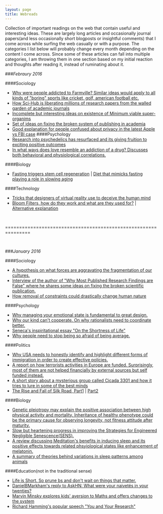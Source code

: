 ```yaml
---
layout: page
title: Webreads
---
```



Collection of important readings on the web that contain useful and interesting ideas. These are largely long articles and occasionally journal papers(and less occasionally short blogposts or insightful comments) that I come across while surfing the web casually or with a purpose. The categories I list below will probably change every month depending on the content I come across. Since some of these articles can fall into multiple categories, I am throwing them in one section based on my initial reaction and thoughts after reading it, instead of ruminating about it.


###<em>Febraury 2016</em>

####Sociology
  * [Why were people addicted to Farmville? Similar ideas would apply to all kinds of "boring" sports like cricket, golf, american football etc.](http://www.businessinsider.com/the-cleverest-explanation-as-to-why-zynga-is-a-multi-billion-company-you-will-ever-read-2010-4?IR=T)
  * [How Sci-Hub is liberating millions of research papers from the walled garden of academic journals](http://bigthink.com/neurobonkers/a-pirate-bay-for-science)
  * [Incomplete but interesting ideas on existence of Minimum viable super-organims](http://www.ribbonfarm.com/2016/02/11/minimum-viable-superorganism/)
  * [Set of ideas on fixing the broken system of publishing in academia](http://bjoern.brembs.net/2015/09/many-symptoms-one-disease/)
  * [Good explanation for people confused about privacy in the latest Apple vs FBI case](https://danielmiessler.com/blog/my-response-to-sam-harris-on-the-apple-encryption-debate/?fb_ref=392e785b2759474cbea33cc492bed0d2-Twitter)
####Psychology
  * [Research into psychedelics has resurfaced and its giving fruition to exciting positive outcomes](http://www.newyorker.com/magazine/2015/02/09/trip-treatment)
  * [In what ways does love resemble an addiction of a drug? Discusses both behavioral and physiological correlations.](http://nautil.us/issue/33/attraction/love-is-like-cocaine) 
  
####Biology
  * [Fasting triggers stem cell regeneration](https://news.usc.edu/63669/fasting-triggers-stem-cell-regeneration-of-damaged-old-immune-system/) |  [Diet that mimicks fasting playing a role in slowing aging](https://news.usc.edu/82959/diet-that-mimics-fasting-appears-to-slow-aging/)
  
####Technology
  * [Tricks that designers of virtual reality use to deceive the human mind](http://nautil.us/issue/32/space/these-tricks-make-virtual-reality-feel-real)  
  * [Bloom Filters, how do they work and what are they used for?](https://www.jasondavies.com/bloomfilter/) | [Alternative explanation](http://billmill.org/bloomfilter-tutorial/)

<br />

===============================================================

<br />

###<em>January 2016</em>

####Sociology
  * [A hypothesis on what forces are aggravating the fragmentation of our cultures.](http://paulgraham.com/re.html)
  * [Interview of the author of "Why Most Published Research Findings are False" where he shares some ideas on fixing the broken scientific publication.](http://www.vox.com/2015/2/16/8034143/john-ioannidis-interview)
  * [How removal of constraints could drastically change human nature](http://kajsotala.fi/2012/10/technology-will-destroy-human-nature/)

####Psychology
  * [Why managing your emotional state is fundamental to great design.](http://deep.design/design-like-an-astronaut/)
  * [Why our kind can't cooperate. On why rationalists need to coordinate better.](http://lesswrong.com/lw/3h/why_our_kind_cant_cooperate/)
  * [Seneca's inspiritational essay "On the Shortness of Life"](http://www.edbatista.com/files/2013/Seneca-On-the-Shortness-of-Life-Excerpts.pdf)
  * [Why people need to stop being so afraid of being average.](http://markmanson.net/being-average)

####Politics
  * [Why USA needs to honestly identify and highlight different forms of immigration in order to create effective policies.](http://www.theatlantic.com/politics/archive/2015/12/refugees/419976/)
  * [A report on how terrorists activities in Europe are funded. Surprisingly, most of them are not helped financially by external sources but self funded instead.](http://www.ffi.no/no/Rapporter/14-02234.pdf)
  * [A short story about a mysterious group called Cicada 3301 and how it tries to lure in some of the best minds](http://www.rollingstone.com/culture/features/cicada-solving-the-webs-deepest-mystery-20150115)
  * [The Rise and Fall of Silk Road, Part1](http://www.wired.com/2015/04/silk-road-1/) | [Part2](http://www.wired.com/2015/05/silk-road-2/)
  
####Biology
  * [Genetic pleiotropy may explain the positive association between high physical activity and mortality. Inheritance of healthy phenotype could be the primary cause for observing longevity, not fitness attitude after maturity.](http://www.nature.com/articles/srep18259)
  * [Slow but heartening progress in improving the Strategies for Engineered Negligible Senescence(SENS).](https://www.fightaging.org/archives/2015/12/a-look-back-at-2015-in-longevity-science.php)
  * [A review discussing Meditation's benefits in inducing sleep and its positive effects towards related phsyiological states like enhancement of melatonin.](https://www.ncbi.nlm.nih.gov/pmc/articles/PMC3328970/)
  * [A summary of theories behind variations in sleep patterns among animals](http://classic.sciencemag.org/content/337/6102/1610.long)
  
####Education(not in the traditional sense)
  * [Life is Short. So prune bs and don't wait on things that matter.](paulgraham.com/vb.html)
  * [DanielBMarkham's reply to AskHN: What were your naivetés in your twenties?](https://news.ycombinator.com/item?id=1474454)
  * [Marvin Minsky explores kids' aversion to Maths and offers changes to the system](http://web.media.mit.edu/~minsky/OLPC-1.html)
  * [Richard Hamming's popular speech "You and Your Research"](http://www.cs.virginia.edu/~robins/YouAndYourResearch.html)

